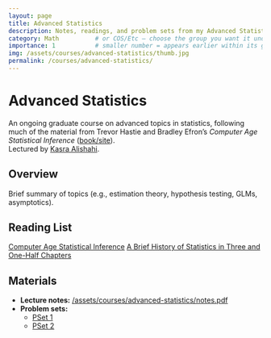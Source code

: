 ```yaml
---
layout: page
title: Advanced Statistics
description: Notes, readings, and problem sets from my Advanced Statistics course.
category: Math          # or COS/Etc — choose the group you want it under
importance: 1           # smaller number = appears earlier within its group
img: /assets/courses/advanced-statistics/thumb.jpg
permalink: /courses/advanced-statistics/
---
```


# Advanced Statistics
An ongoing graduate course on advanced topics in statistics, following much of the material from Trevor Hastie and Bradley Efron’s *Computer Age Statistical Inference* ([book/site](https://hastie.su.domains/CASI/)).  
Lectured by [Kasra Alishahi](https://www.researchgate.net/profile/Kasra-Alishahi).
## Overview
Brief summary of topics (e.g., estimation theory, hypothesis testing, GLMs, asymptotics).

## Reading List
[Computer Age Statistical Inference](https://hastie.su.domains/CASI/index.html)
[A Brief History of Statistics in Three and One-Half Chapters](https://www.maths.tcd.ie/~donmoore/project/project/Write%20up/final!!!/final_draft/brief%20history%20statistics.pdf)

## Materials
- **Lecture notes:** [/assets/courses/advanced-statistics/notes.pdf](/assets/courses/advanced-statistics/notes.pdf)
- **Problem sets:**
  - [PSet 1](/assets/courses/advanced-statistics/pset1.pdf)
  - [PSet 2](/assets/courses/advanced-statistics/pset2.pdf)
